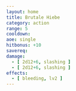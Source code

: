 ```yaml
---
layout: home
title: Brutale Hiebe
category: action
range: 5
cooldown:
aoe: single
hitbonus: +10
savereq:
damage:
  - [ 2d12+6, slashing ]
  - [ 2d12+6, slashing ]
effects:
  - [ bleeding, lv2 ]
---
```

